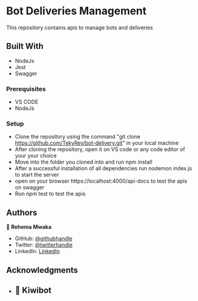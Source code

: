 # Bot Deliveries Management

This repository contains apis to manage bots and deliveries

## Built With

- NodeJs
- Jest
- Swagger


### Prerequisites
- VS CODE
- NodeJs

### Setup
- Clone the repository using the command "git clone https://github.com/TekyRey/bot-delivery.git" in your local machine
- After cloning the repository, open it on VS code or any code editor of your your choice
- Move into the folder you cloned into and run npm install
- After a successful installation of all dependencies run nodemon index.js to start the server
- open on your browser https://localhost:4000/api-docs to test the apis on swagger
- Run npm test to test the apis

## Authors

👤 **Rehema Mwaka**

- GitHub: [@githubhandle](https://github.com/TekyRey)
- Twitter: [@twitterhandle](https://twitter.com/RehemaMwaka1)
- LinkedIn: [LinkedIn](https://www.linkedin.com/mwlite/in/rehema-mwaka-48a1801ab)

## Acknowledgments

- ## 🤝 Kiwibot
